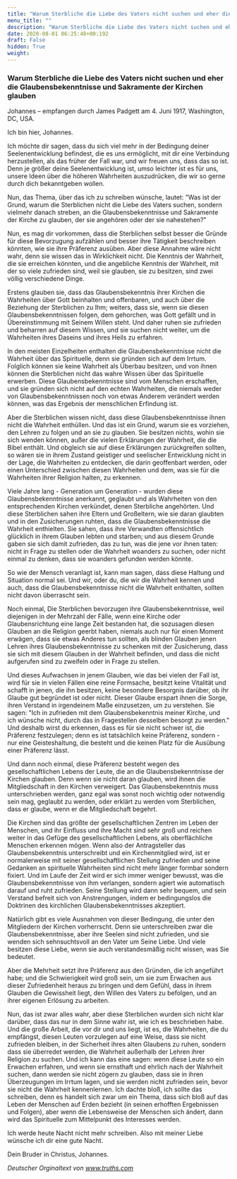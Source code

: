```yaml
---
title: "Warum Sterbliche die Liebe des Vaters nicht suchen und eher die Glaubensbekenntnisse und Sakramente der Kirchen glauben"
menu_title: ""
description: "Warum Sterbliche die Liebe des Vaters nicht suchen und eher die Glaubensbekenntnisse und Sakramente der Kirchen glauben"
date: 2020-08-01 06:25:48+00:192
draft: False
hidden: True
weight:
---
```

### Warum Sterbliche die Liebe des Vaters nicht suchen und eher die Glaubensbekenntnisse und Sakramente der Kirchen glauben

Johannes – empfangen durch James Padgett am 4. Juni 1917, Washington, DC, USA.

Ich bin hier, Johannes.

Ich möchte dir sagen, dass du sich viel mehr in der Bedingung deiner Seelenentwicklung befindest, die es uns ermöglicht, mit dir eine Verbindung herzustellen, als das früher der Fall war, und wir freuen uns, dass das so ist. Denn je größer deine Seelenentwicklung ist, umso leichter ist es für uns, unsere Ideen über die höheren Wahrheiten auszudrücken, die wir so gerne durch dich bekanntgeben wollen.

Nun, das Thema, über das ich zu schreiben wünsche, lautet: "Was ist der Grund, warum die Sterblichen nicht die Liebe des Vaters suchen, sondern vielmehr danach streben, an die Glaubensbekenntnisse und Sakramente der Kirche zu glauben, der sie angehören oder der sie nahestehen?"

Nun, es mag dir vorkommen, dass die Sterblichen selbst besser die Gründe für diese Bevorzugung aufzählen und besser ihre Tätigkeit beschreiben könnten, wie sie ihre Präferenz ausüben. Aber diese Annahme wäre nicht wahr, denn sie wissen das in Wirklichkeit nicht. Die Kenntnis der Wahrheit, die sie erreichen könnten, und die angebliche Kenntnis der Wahrheit, mit der so viele zufrieden sind, weil sie glauben, sie zu besitzen, sind zwei völlig verschiedene Dinge.

Erstens glauben sie, dass das Glaubensbekenntnis ihrer Kirchen die Wahrheiten über Gott beinhalten und offenbaren, und auch über die Beziehung der Sterblichen zu Ihm; weiters, dass sie, wenn sie diesen Glaubensbekenntnissen folgen, dem gehorchen, was Gott gefällt und in Übereinstimmung mit Seinem Willen steht. Und daher ruhen sie zufrieden und beharren auf diesem Wissen, und sie suchen nicht weiter, um die Wahrheiten ihres Daseins und ihres Heils zu erfahren.

In den meisten Einzelheiten enthalten die Glaubensbekenntnisse nicht die Wahrheit über das Spirituelle, denn sie gründen sich auf dem Irrtum. Folglich können sie keine Wahrheit als Überbau besitzen, und von ihnen können die Sterblichen nicht das wahre Wissen über das Spirituelle erwerben. Diese Glaubensbekenntnisse sind vom Menschen erschaffen, und sie gründen sich nicht auf den echten Wahrheiten, die niemals weder von Glaubensbekenntnissen noch von etwas Anderem verändert werden können, was das Ergebnis der menschlichen Erfindung ist.

Aber die Sterblichen wissen nicht, dass diese Glaubensbekenntnisse ihnen nicht die Wahrheit enthüllen. Und das ist ein Grund, warum sie es vorziehen, den Lehren zu folgen und an sie zu glauben. Sie besitzen nichts, wohin sie sich wenden können, außer die vielen Erklärungen der Wahrheit, die die Bibel enthält. Und obgleich sie auf diese Erklärungen zurückgreifen sollten, so wären sie in ihrem Zustand geistiger und seelischer Entwicklung nicht in der Lage, die Wahrheiten zu entdecken, die darin geoffenbart werden, oder einen Unterschied zwischen diesen Wahrheiten und dem, was sie für die Wahrheiten ihrer Religion halten, zu erkennen.

Viele Jahre lang - Generation um Generation - wurden diese Glaubensbekenntnisse anerkannt, geglaubt und als Wahrheiten von den entsprechenden Kirchen verkündet, denen Sterbliche angehörten. Und diese Sterblichen sahen ihre Eltern und Großeltern, wie sie daran glaubten und in den Zusicherungen ruhten, dass die Glaubensbekenntnisse die Wahrheit enthielten. Sie sahen, dass ihre Verwandten offensichtlich glücklich in ihrem Glauben lebten und starben; und aus diesem Grunde gaben sie sich damit zufrieden, das zu tun, was die jene vor ihnen taten: nicht in Frage zu stellen oder die Wahrheit woanders zu suchen, oder nicht einmal zu denken, dass sie woanders gefunden werden könnte.

So wie der Mensch veranlagt ist, kann man sagen, dass diese Haltung und Situation normal sei. Und wir, oder du, die wir die Wahrheit kennen und auch, dass die Glaubensbekenntnisse nicht die Wahrheit enthalten, sollten nicht davon überrascht sein.

Noch einmal, Die Sterblichen bevorzugen ihre Glaubensbekenntnisse, weil diejenigen in der Mehrzahl der Fälle, wenn eine Kirche oder Glaubensrichtung eine lange Zeit bestanden hat, die sozusagen diesen Glauben an die Religion geerbt haben, niemals auch nur für einen Moment erwägen, dass sie etwas Anderes tun sollten, als blinden Glauben jenen Lehren ihres Glaubensbekenntnisse zu schenken mit der Zusicherung, dass sie sich mit diesem Glauben in der Wahrheit befinden, und dass die nicht aufgerufen sind zu zweifeln oder in Frage zu stellen.

Und dieses Aufwachsen in jenem Glauben, wie das bei vielen der Fall ist, wird für sie in vielen Fällen eine reine Formsache, besitzt keine Vitalität und schafft in jenen, die ihn besitzen, keine besondere Besorgnis darüber, ob ihr Glaube gut begründet ist oder nicht. Dieser Glaube erspart ihnen die Sorge, ihren Verstand in irgendeinem Maße einzusetzen, um zu verstehen. Sie sagen: "Ich in zufrieden mit dem Glaubensbekenntnis meiner Kirche, und ich wünsche nicht, durch das in Fragestellen desselben besorgt zu werden." Und deshalb wirst du erkennen, dass es für sie nicht schwer ist, die Präferenz festzulegen; denn es ist tatsächlich keine Präferenz, sondern - nur eine Geisteshaltung, die besteht und die keinen Platz für die Ausübung einer Präferenz lässt.

Und dann noch einmal, diese Präferenz besteht wegen des gesellschaftlichen Lebens der Leute, die an die Glaubensbekenntnisse der Kirchen glauben. Denn wenn sie nicht daran glauben, wird ihnen die Mitgliedschaft in den Kirchen verweigert. Das Glaubensbekenntnis muss unterschrieben werden, ganz egal was sonst noch wichtig oder notwendig sein mag, geglaubt zu werden, oder erklärt zu werden vom Sterblichen, dass er glaube, wenn er die Mitgliedschaft begehrt.

Die Kirchen sind das größte der gesellschaftlichen Zentren im Leben der Menschen, und ihr Einfluss und ihre Macht sind sehr groß und reichen weiter in das Gefüge des gesellschaftlichen Lebens, als oberflächliche Menschen erkennen mögen. Wenn also der Antragsteller das Glaubensbekenntnis unterschreibt und ein Kirchenmitglied wird, ist er normalerweise mit seiner gesellschaftlichen Stellung zufrieden und seine Gedanken an spirituelle Wahrheiten sind nicht mehr länger formbar sondern fixiert. Und im Laufe der Zeit wird er sich immer weniger bewusst, was die Glaubensbekenntnisse von ihm verlangen, sondern agiert wie automatisch darauf und ruht zufrieden. Seine Stellung wird dann sehr bequem, und sein Verstand befreit sich von Anstrengungen, indem er bedingungslos die Doktrinen des kirchlichen Glaubensbekenntnisses akzeptiert.

Natürlich gibt es viele Ausnahmen von dieser Bedingung, die unter den Mitgliedern der Kirchen vorherrscht. Denn sie unterschreiben zwar die Glaubensbekenntnisse, aber ihre Seelen sind nicht zufrieden, und sie wenden sich sehnsuchtsvoll an den Vater um Seine Liebe. Und viele besitzen diese Liebe, wenn sie auch verstandesmäßig nicht wissen, was Sie bedeutet.

Aber die Mehrheit setzt ihre Präferenz aus den Gründen, die ich angeführt habe; und die Schwierigkeit wird groß sein, um sie zum Erwachen aus dieser Zufriedenheit heraus zu bringen und dem Gefühl, dass in ihrem Glauben die Gewissheit liegt, den Willen des Vaters zu befolgen, und an ihrer eigenen Erlösung zu arbeiten.

Nun, das ist zwar alles wahr, aber diese Sterblichen wurden sich nicht klar darüber, dass das nur in dem Sinne wahr ist, wie ich es beschrieben habe. Und die große Arbeit, die vor dir und uns liegt, ist es, die Wahrheiten, die du empfängst, diesen Leuten vorzulegen auf eine Weise, dass sie nicht zufrieden bleiben, in der Sicherheit ihres alten Glaubens zu ruhen, sondern dass sie überredet werden, die Wahrheit außerhalb der Lehren ihrer Religion zu suchen. Und ich kann das eine sagen: wenn diese Leute so ein Erwachen erfahren, und wenn sie ernsthaft und ehrlich nach der Wahrheit suchen, dann werden sie nicht zögern zu glauben, dass sie in ihren Überzeugungen im Irrtum lagen, und sie werden nicht zufrieden sein, bevor sie nicht die Wahrheit kennenlernen.
Ich dachte bloß, ich sollte das schreiben, denn es handelt sich zwar um ein Thema, dass sich bloß auf das Leben der Menschen auf Erden bezieht (in seinen erhofften Ergebnissen und Folgen), aber wenn die Lebensweise der Menschen sich ändert, dann wird das Spirituelle zum Mittelpunkt des Interesses werden.

Ich werde heute Nacht nicht mehr schreiben. Also mit meiner Liebe wünsche ich dir eine gute Nacht.

Dein Bruder in Christus, Johannes.

*Deutscher Orginaltext von www.truths.com*
